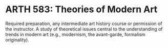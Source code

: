 # ARTH 583: Theories of Modern Art

Required preparation, any intermediate art history course or permission of the instructor. A study of theoretical issues central to the understanding of trends in modern art (e.g., modernism, the avant-garde, formalism originality).